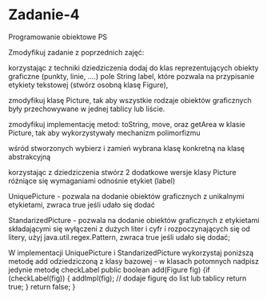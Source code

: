 # Zadanie-4
Programowanie obiektowe PS

Zmodyfikuj zadanie z poprzednich zajęć:

korzystając z techniki dziedziczenia dodaj do klas reprezentujących obiekty graficzne (punkty, linie, ....) pole String label, które pozwala na przypisanie etykiety tekstowej (stwórz osobną klasę Figure),

zmodyfikuj klasę Picture, tak aby wszystkie rodzaje obiektów graficznych były przechowywane w jednej tablicy lub liście.

zmodyfikuj implementację metod: toString, move, oraz getArea w klasie Picture, tak aby wykorzystywały mechanizm polimorfizmu

wśród stworzonych wybierz i zamień wybrana klasę konkretną na klasę abstrakcyjną

korzystając z dziedziczenia stwórz 2 dodatkowe wersje klasy Picture różniące się wymaganiami odnośnie etykiet (label)

UniquePicture - pozwala na dodanie obiektów graficznych z unikalnymi etykietami, zwraca true jeśli udało się dodać

StandarizedPicture - pozwala na dodanie obiektów graficznych z etykietami składającymi się wyłączeni z dużych liter i cyfr i rozpoczynających się od litery, użyj java.util.regex.Pattern, zwraca true jeśli udało się dodać;

W implementacji UniquePicture i StandarizedPicture wykorzystaj  poniższą metodę add odziedziczoną z klasy bazowej - w klasach potomnych nadpisz jedynie metodę 
checkLabel
public boolean add(Figure fig) {if (checkLabel(fig)) {
    addImpl(fig); // dodaje figurę do list lub tablicy
    return true;
    }
    return false;
    }
